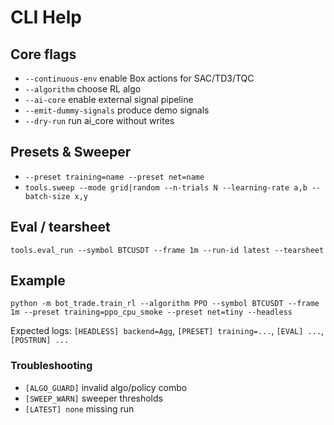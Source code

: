 # CLI Help

## Core flags
- `--continuous-env` enable Box actions for SAC/TD3/TQC
- `--algorithm` choose RL algo
- `--ai-core` enable external signal pipeline
- `--emit-dummy-signals` produce demo signals
- `--dry-run` run ai_core without writes

## Presets & Sweeper
- `--preset training=name --preset net=name`
- `tools.sweep --mode grid|random --n-trials N --learning-rate a,b --batch-size x,y`

## Eval / tearsheet
`tools.eval_run --symbol BTCUSDT --frame 1m --run-id latest --tearsheet`

## Example
`python -m bot_trade.train_rl --algorithm PPO --symbol BTCUSDT --frame 1m --preset training=ppo_cpu_smoke --preset net=tiny --headless`

Expected logs: `[HEADLESS] backend=Agg`, `[PRESET] training=...`, `[EVAL] ...`, `[POSTRUN] ...`

### Troubleshooting
- `[ALGO_GUARD]` invalid algo/policy combo
- `[SWEEP_WARN]` sweeper thresholds
- `[LATEST] none` missing run
